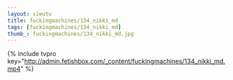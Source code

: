 ```yaml
--- 
layout: sieutv
title: fuckingmachines/134_nikki_md
tags: [fuckingmachines/134_nikki_md]
thumb_: fuckingmachines/134_nikki_md.jpg
---
```

{% include tvpro key="http://admin.fetishbox.com/_content/fuckingmachines/134_nikki_md.mp4" %} 
